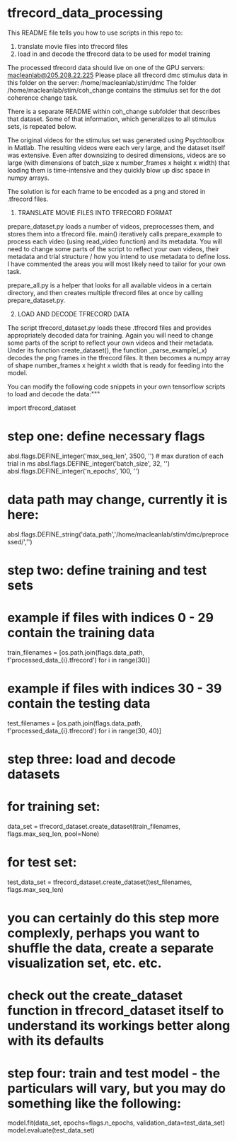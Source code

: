 # tfrecord_data_processing

This README file tells you how to use scripts in this repo to:
1) translate movie files into tfrecord files
2) load in and decode the tfrecord data to be used for model training

The processed tfrecord data should live on one of the GPU servers: macleanlab@205.208.22.225
Please place all tfrecord dmc stimulus data in this folder on the server: /home/macleanlab/stim/dmc
The folder /home/macleanlab/stim/coh_change contains the stimulus set for the dot coherence change task.

There is a separate README within coh_change subfolder that describes that dataset.
Some of that information, which generalizes to all stimulus sets, is repeated below.

The original videos for the stimulus set was generated using Psychtoolbox in Matlab.
The resulting videos were each very large, and the dataset itself was extensive.
Even after downsizing to desired dimensions, videos are so large
(with dimensions of batch_size x number_frames x height x width)
that loading them is time-intensive and they quickly blow up disc space in numpy arrays.

The solution is for each frame to be encoded as a png and stored in .tfrecord files.

1) TRANSLATE MOVIE FILES INTO TFRECORD FORMAT

prepare_dataset.py loads a number of videos, preprocesses them, and stores them into a tfrecord file.
main() iteratively calls prepare_example to process each video (using read_video function) and its metadata.
You will need to change some parts of the script to reflect your own videos, their metadata and trial structure / how you intend to use metadata to define loss.
I have commented the areas you will most likely need to tailor for your own task. 

prepare_all.py is a helper that looks for all available videos in a certain directory, and then creates multiple tfrecord files at once by calling prepare_dataset.py.

2) LOAD AND DECODE TFRECORD DATA

The script tfrecord_dataset.py loads these .tfrecord files and provides appropriately decoded data for training.
Again you will need to change some parts of the script to reflect your own videos and their metadata.
Under its function create_dataset(), the function _parse_example(_x) decodes the png frames in the tfrecord files.
It then becomes a numpy array of shape number_frames x height x width that is ready for feeding into the model.

You can modify the following code snippets in your own tensorflow scripts to load and decode the data:"""

import tfrecord_dataset

# step one: define necessary flags
absl.flags.DEFINE_integer('max_seq_len', 3500, '') # max duration of each trial in ms
absl.flags.DEFINE_integer('batch_size', 32, '')
absl.flags.DEFINE_integer('n_epochs', 100, '')
# data path may change, currently it is here:
absl.flags.DEFINE_string('data_path','/home/macleanlab/stim/dmc/preprocessed/','')

# step two: define training and test sets
# example if files with indices 0 - 29 contain the training data
train_filenames = [os.path.join(flags.data_path, f'processed_data_{i}.tfrecord') for i in range(30)]
# example if files with indices 30 - 39 contain the testing data
test_filenames = [os.path.join(flags.data_path, f'processed_data_{i}.tfrecord') for i in range(30, 40)]

# step three: load and decode datasets
# for training set:
data_set = tfrecord_dataset.create_dataset(train_filenames, flags.max_seq_len, pool=None)
# for test set:
test_data_set = tfrecord_dataset.create_dataset(test_filenames, flags.max_seq_len)
# you can certainly do this step more complexly, perhaps you want to shuffle the data, create a separate visualization set, etc. etc.
# check out the create_dataset function in tfrecord_dataset itself to understand its workings better along with its defaults

# step four: train and test model - the particulars will vary, but you may do something like the following:
model.fit(data_set, epochs=flags.n_epochs, validation_data=test_data_set)
model.evaluate(test_data_set)
